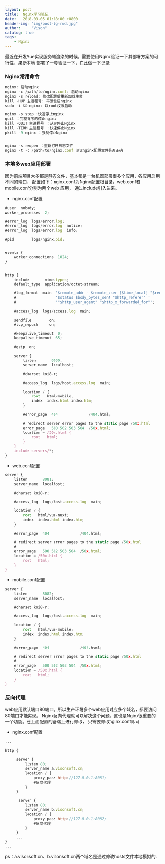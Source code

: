 ```yaml
---
layout: post
title:  Nginx学习笔记
date:   2018-03-05 01:08:00 +0800
header-img: "img/post-bg-rwd.jpg"
author:     "Vison"
catalog: true
tags:
    - Nginx
---
```



最近在开发Vue实现服务端渲染的时候，需要使用Nginx验证一下其部署方案的可行性，果断本地
部署了一套验证一下，在此做一下记录

### Nginx常用命令

```javascript
nginx: 启动nginx
nginx -c /path/to/nginx.conf: 启动nginx
nginx -s reload: 修改配置后重新加载生效
kill -HUP 主进程号: 平滑重启nginx
sudo -i && nginx: 以root权限启动

nginx -s stop :快速停止nginx
quit ：完整有序的停止nginx
kill -QUIT 主进程号 ：从容停止Nginx
kill -TERM 主进程号 ：快速停止Nginx
pkill -9 nginx ：强制停止Nginx


nginx -s reopen ：重新打开日志文件
nginx -t -c /path/to/nginx.conf 测试nginx配置文件是否正确

```

### 本地多web应用部署

因为前端项目大多都是静态文件，基本都是一台机器部署很多个应用，各应用启用不同的端口，
配置如下：nginx.conf为Nginx配置根目录，web.conf和mobile.conf分别为两个web 应用，
通过include引入进来。

* nginx.conf配置

```javascript
#user  nobody;
worker_processes  2;

#error_log  logs/error.log;
#error_log  logs/error.log  notice;
#error_log  logs/error.log  info;

#pid        logs/nginx.pid;


events {
    worker_connections  1024;
}


http {
    include       mime.types;
    default_type  application/octet-stream;

    #log_format  main  '$remote_addr - $remote_user [$time_local] "$request" '
    #                  '$status $body_bytes_sent "$http_referer" '
    #                  '"$http_user_agent" "$http_x_forwarded_for"';

    #access_log  logs/access.log  main;

    sendfile        on;
    #tcp_nopush     on;

    #keepalive_timeout  0;
    keepalive_timeout  65;

    #gzip  on;

    server {
        listen       8080;
        server_name  localhost;

        #charset koi8-r;

        #access_log  logs/host.access.log  main;

        location / {
            root   html/mobile;
            index  index.html index.htm;
        }

        #error_page  404              /404.html;

        # redirect server error pages to the static page /50x.html
        error_page   500 502 503 504  /50x.html;
        location = /50x.html {
            root   html;
        }
    }
    include servers/*;
}


```

* web.conf配置

```javascript
server {
    listen       8081;
    server_name  localhost;

    #charset koi8-r;

    #access_log  logs/host.access.log  main;

    location / {
        root   html/vue-nuxt;
        index  index.html index.htm;
    }

    #error_page  404              /404.html;

    # redirect server error pages to the static page /50x.html
    #
    error_page   500 502 503 504  /50x.html;
    location = /50x.html {
        root   html;
    }
}
```

* mobile.conf配置

```javascript
server {
    listen       8082;
    server_name  localhost;

    #charset koi8-r;

    #access_log  logs/host.access.log  main;

    location / {
        root   html/vue-mobile;
        index  index.html index.htm;
    }

    #error_page  404              /404.html;

    # redirect server error pages to the static page /50x.html
    #
    error_page   500 502 503 504  /50x.html;
    location = /50x.html {
        root   html;
    }
}
```

### 反向代理

web应用默认端口80端口，所以生产环境多个web应用对应多个域名，都要访问80端口才能实现。
Nginx反向代理就可以解决这个问题，这也是Nginx很重要的一个功能。在上面配置的基础上进行修改，
只需要修改nginx.conf即可

* nginx.conf配置

```javascript
...

http {
     ...
     server {
         listen 80;
         server_name a.visonsoft.cn;
         location / {
             proxy_pass http://127.0.0.1:8081;
             #反向代理
         }
     }

      server {
         listen 80;
         server_name b.visonsoft.cn;
         location / {
             proxy_pass http://127.0.0.1:8082;
             #反向代理
         }
     }
     ...
}
...

```

ps：a.visonsoft.cn、b.visonsoft.cn两个域名是通过修改hosts文件本地模拟的.